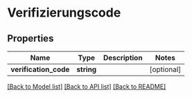 # Verifizierungscode

## Properties
Name | Type | Description | Notes
------------ | ------------- | ------------- | -------------
**verification_code** | **string** |  | [optional] 

[[Back to Model list]](../README.md#documentation-for-models) [[Back to API list]](../README.md#documentation-for-api-endpoints) [[Back to README]](../README.md)


